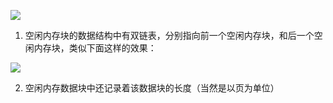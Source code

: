![](http://oss-file-cache.oss-cn-shanghai.aliyuncs.com/1658651004_image.png)

1. 空闲内存块的数据结构中有双链表，分别指向前一个空闲内存块，和后一个空闲内存块，类似下面这样的效果：

![](http://oss-file-cache.oss-cn-shanghai.aliyuncs.com/1658651402_image.png)

2. 空闲内存数据块中还记录着该数据块的长度（当然是以页为单位）